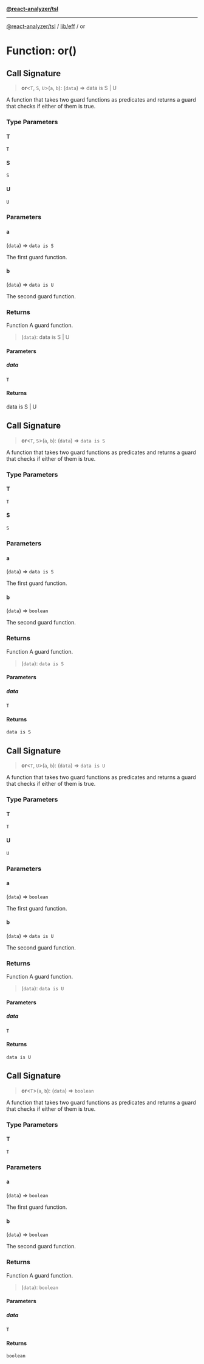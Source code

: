 [**@react-analyzer/tsl**](../../../README.md)

***

[@react-analyzer/tsl](../../../README.md) / [lib/eff](../README.md) / or

# Function: or()

## Call Signature

> **or**\<`T`, `S`, `U`\>(`a`, `b`): (`data`) => data is S \| U

A function that takes two guard functions as predicates and returns a guard that checks if either of them is true.

### Type Parameters

#### T

`T`

#### S

`S`

#### U

`U`

### Parameters

#### a

(`data`) => `data is S`

The first guard function.

#### b

(`data`) => `data is U`

The second guard function.

### Returns

Function A guard function.

> (`data`): data is S \| U

#### Parameters

##### data

`T`

#### Returns

data is S \| U

## Call Signature

> **or**\<`T`, `S`\>(`a`, `b`): (`data`) => `data is S`

A function that takes two guard functions as predicates and returns a guard that checks if either of them is true.

### Type Parameters

#### T

`T`

#### S

`S`

### Parameters

#### a

(`data`) => `data is S`

The first guard function.

#### b

(`data`) => `boolean`

The second guard function.

### Returns

Function A guard function.

> (`data`): `data is S`

#### Parameters

##### data

`T`

#### Returns

`data is S`

## Call Signature

> **or**\<`T`, `U`\>(`a`, `b`): (`data`) => `data is U`

A function that takes two guard functions as predicates and returns a guard that checks if either of them is true.

### Type Parameters

#### T

`T`

#### U

`U`

### Parameters

#### a

(`data`) => `boolean`

The first guard function.

#### b

(`data`) => `data is U`

The second guard function.

### Returns

Function A guard function.

> (`data`): `data is U`

#### Parameters

##### data

`T`

#### Returns

`data is U`

## Call Signature

> **or**\<`T`\>(`a`, `b`): (`data`) => `boolean`

A function that takes two guard functions as predicates and returns a guard that checks if either of them is true.

### Type Parameters

#### T

`T`

### Parameters

#### a

(`data`) => `boolean`

The first guard function.

#### b

(`data`) => `boolean`

The second guard function.

### Returns

Function A guard function.

> (`data`): `boolean`

#### Parameters

##### data

`T`

#### Returns

`boolean`

